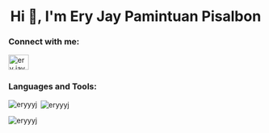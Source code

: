 <h1 align="center">Hi 👋, I'm Ery Jay Pamintuan Pisalbon</h1>

<h3 align="left">Connect with me:</h3>
<p align="left">
<a href="https://linkedin.com/in/ery jay pisalbon" target="blank"><img align="center" src="https://raw.githubusercontent.com/rahuldkjain/github-profile-readme-generator/master/src/images/icons/Social/linked-in-alt.svg" alt="ery jay pisalbon" height="30" width="40" /></a>
</p>

<h3 align="left">Languages and Tools:</h3>
<p align="left">  </p>

<p><img align="left" src="https://github-readme-stats.vercel.app/api/top-langs?username=eryyyj&show_icons=true&locale=en&layout=compact" alt="eryyyj" /></p>

<p>&nbsp;<img align="center" src="https://github-readme-stats.vercel.app/api?username=eryyyj&show_icons=true&locale=en" alt="eryyyj" /></p>

<p><img align="center" src="https://github-readme-streak-stats.herokuapp.com/?user=eryyyj&" alt="eryyyj" /></p>
